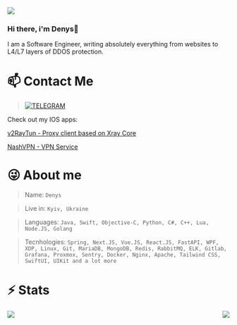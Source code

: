 <img src="https://media.tenor.com/1mwdqr51emcAAAAC/test-typing.gif" />


### Hi there, i'm Denys👋

I am a Software Engineer, writing absolutely everything from websites to L4/L7 layers of DDOS protection.

# 📫 Contact Me
> [![TELEGRAM](https://user-images.githubusercontent.com/6493857/154789665-443a199d-badb-43b2-91b9-95578b55c9b4.png)](https://t.me/proo0xy)

Check out my IOS apps:

[v2RayTun - Proxy client based on Xray Core](https://apps.apple.com/ua/app/v2raytun/id6476628951)

[NashVPN - VPN Service](https://apps.apple.com/us/app/nashvpn-fast-vpn/id6476630267)

# 😜 About me
> Name: `Denys`

> Live in: `Kyiv, Ukraine`

> Languages: `Java, Swift, Objective-C, Python, C#, C++, Lua, Node.JS, Golang`

> Tecnhologies: `Spring, Next.JS, Vue.JS, React.JS, FastAPI, WPF, XDP, Linux, Git, MariaDB, MongoDB, Redis, RabbitMQ, ELK, Gitlab, Grafana, Proxmox, Sentry, Docker, Nginx, Apache, Tailwind CSS, SwiftUI, UIKit and a lot more`

# ⚡ Stats
<img align="right" src="https://github-readme-stats.vercel.app/api/top-langs/?username=prooxyyy&theme=radical"/>
<img align="left" src="https://github-readme-stats.vercel.app/api?username=prooxyyy&show_icons=true&theme=radical"/>
